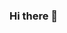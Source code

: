 ### Hi there 👋


<!--
**dongeun-i/dongeun-i** is a ✨ _special_ ✨ repository because its `README.md` (this file) appears on your GitHub profile.
// react
<img src="https://img.shields.io/badge/react-white&?color=555&logoColor=61DAFB&logo=react&logoWith=20" style="width:80px"/>
// redux
<img src="https://img.shields.io/badge/redux-white&?color=764ABC&logoColor=fff&logo=redux&logoWith=20" style="width:80px"/>



Here are some ideas to get you started:
- 🔭 I’m currently working on ...
- 🌱 I’m currently learning ...
- 👯 I’m looking to collaborate on ...
- 🤔 I’m looking for help with ...
- 💬 Ask me about ...
- 📫 How to reach me: ...
- 😄 Pronouns: ...
- ⚡ Fun fact: ...
-->
